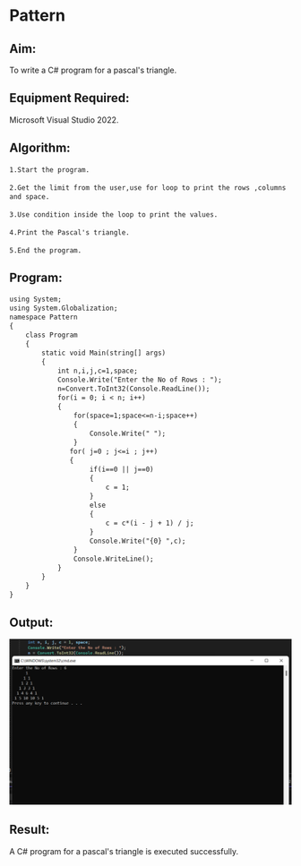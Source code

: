 # Pattern

## Aim:
To write a C# program for a pascal's triangle.
## Equipment Required:
Microsoft Visual Studio 2022.

## Algorithm:
~~~
1.Start the program.

2.Get the limit from the user,use for loop to print the rows ,columns and space.

3.Use condition inside the loop to print the values.

4.Print the Pascal's triangle.

5.End the program.
~~~
## Program:
~~~
using System;
using System.Globalization;
namespace Pattern
{
    class Program
    {
        static void Main(string[] args)
        {
            int n,i,j,c=1,space;
            Console.Write("Enter the No of Rows : ");
            n=Convert.ToInt32(Console.ReadLine());
            for(i = 0; i < n; i++)
            {
                for(space=1;space<=n-i;space++)
                {
                    Console.Write(" ");
                }
               for( j=0 ; j<=i ; j++)
               {
                    if(i==0 || j==0)
                    {
                        c = 1;
                    }
                    else
                    {
                        c = c*(i - j + 1) / j;
                    }
                    Console.Write("{0} ",c);
                }
                Console.WriteLine();
            }
        }
    }
}
~~~

## Output:
![output](./c3.png)
## Result:
A C# program for a pascal's triangle is executed successfully.
